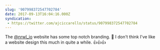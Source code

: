 ```yaml
---
slug: '907998372547702784'
date: 2017-09-13T16:04:16.000Z
syndication:
 - https://twitter.com/ajciccarello/status/907998372547702784
---
```


The [@nrwl_io](https://twitter.com/nrwl_io) website has some top notch branding. 🌊 I don't think I've like a website design this much in quite a while. 👍👍👍
